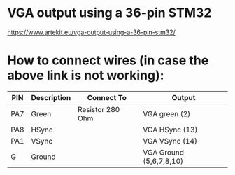 # VGA output using a 36-pin STM32
https://www.artekit.eu/vga-output-using-a-36-pin-stm32/

# How to connect wires (in case the above link is not working):

| PIN | Description | Connect To | Output |
| --- | ----------- | ---------- | ------ |
| PA7 | Green | Resistor 280 Ohm | VGA green (2)
| PA8 | HSync | | VGA HSync (13)
| PA1 | VSync | | VGA VSync (14)
| G | Ground | | VGA Ground (5,6,7,8,10)
